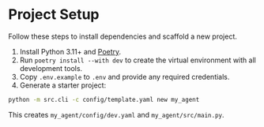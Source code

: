 # Project Setup

Follow these steps to install dependencies and scaffold a new project.

1. Install Python 3.11+ and [Poetry](https://python-poetry.org/).
2. Run `poetry install --with dev` to create the virtual environment with all
   development tools.
3. Copy `.env.example` to `.env` and provide any required credentials.
4. Generate a starter project:

```bash
python -m src.cli -c config/template.yaml new my_agent
```

This creates `my_agent/config/dev.yaml` and `my_agent/src/main.py`.
